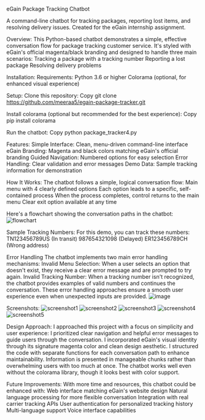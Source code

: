eGain Package Tracking Chatbot

A command-line chatbot for tracking packages, reporting lost items, and resolving delivery issues. Created for the eGain internship assignment.

Overview:
This Python-based chatbot demonstrates a simple, effective conversation flow for package tracking customer service. It's styled with eGain's official magenta/black branding and designed to handle three main scenarios:
Tracking a package with a tracking number
Reporting a lost package
Resolving delivery problems

Installation:
Requirements:
Python 3.6 or higher
Colorama (optional, for enhanced visual experience)

Setup:
Clone this repository:
Copy git clone https://github.com/meeraa5/egain-package-tracker.git

Install colorama (optional but recommended for the best experience):
Copy pip install colorama

Run the chatbot:
Copy python package_tracker4.py


Features:
Simple Interface: Clean, menu-driven command-line interface
eGain Branding: Magenta and black colors matching eGain's official branding
Guided Navigation: Numbered options for easy selection
Error Handling: Clear validation and error messages
Demo Data: Sample tracking information for demonstration


How It Works:
The chatbot follows a simple, logical conversation flow:
Main menu with 4 clearly defined options
Each option leads to a specific, self-contained process
When the process completes, control returns to the main menu
Clear exit option available at any time

Here's a flowchart showing the conversation paths in the chatbot:
![flowchart](https://github.com/user-attachments/assets/5b350f8c-5cdf-4482-bff4-6298c1c5e19c)


Sample Tracking Numbers:
For this demo, you can track these numbers:
TN123456789US (In transit)
987654321098 (Delayed)
ER123456789CH (Wrong address)


Error Handling
The chatbot implements two main error handling mechanisms:
Invalid Menu Selection: When a user selects an option that doesn't exist, they receive a clear error message and are prompted to try again.
Invalid Tracking Number: When a tracking number isn't recognized, the chatbot provides examples of valid numbers and continues the conversation.
These error handling approaches ensure a smooth user experience even when unexpected inputs are provided.
![image](https://github.com/user-attachments/assets/b723c353-1341-4183-b443-75c4f5e82d20)


Screenshots:
![screenshot1](https://github.com/user-attachments/assets/1dda840d-037a-4d92-81b5-f8477f42d548)
![screenshot2](https://github.com/user-attachments/assets/bc6fd354-1b77-4700-baae-e70e6eb42234)
![screenshot3](https://github.com/user-attachments/assets/b0fc2150-2113-4e1e-af35-716db2309b84)
![screenshot4](https://github.com/user-attachments/assets/dc64dd7f-2085-459f-8396-4beb2cd63b83)
![screenshot5](https://github.com/user-attachments/assets/6306ad22-dfa2-4c7b-958b-5e2bcc82ad15)


Design Approach:
I approached this project with a focus on simplicity and user experience:
I prioritized clear navigation and helpful error messages to guide users through the conversation.
I incorporated eGain's visual identity through its signature magenta color and clean design aesthetic.
I structured the code with separate functions for each conversation path to enhance maintainability.
Information is presented in manageable chunks rather than overwhelming users with too much at once.
The chatbot works well even without the colorama library, though it looks best with color support.


Future Improvements:
With more time and resources, this chatbot could be enhanced with:
Web interface matching eGain's website design
Natural language processing for more flexible conversation
Integration with real carrier tracking APIs
User authentication for personalized tracking history
Multi-language support
Voice interface capabilities
